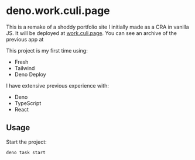 # deno.work.culi.page
This is a remake of a shoddy portfolio site I initially made as a CRA in vanilla JS. It will be deployed at [work.culi.page](https://work.culi.page). You can see an archive of the previous app at

This project is my first time using:
- Fresh
- Tailwind
- Deno Deploy

I have extensive previous experience with:
- Deno
- TypeScript
- React

## Usage

Start the project:

```
deno task start
```
